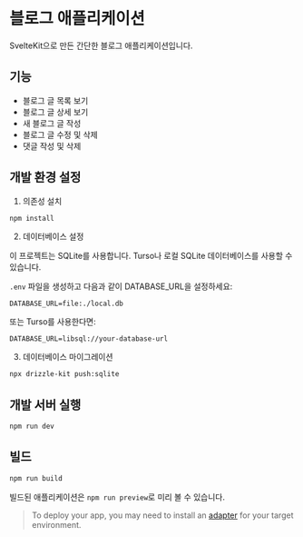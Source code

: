 # 블로그 애플리케이션

SvelteKit으로 만든 간단한 블로그 애플리케이션입니다.

## 기능

- 블로그 글 목록 보기
- 블로그 글 상세 보기
- 새 블로그 글 작성
- 블로그 글 수정 및 삭제
- 댓글 작성 및 삭제

## 개발 환경 설정

1. 의존성 설치

```bash
npm install
```

2. 데이터베이스 설정

이 프로젝트는 SQLite를 사용합니다. Turso나 로컬 SQLite 데이터베이스를 사용할 수 있습니다.

`.env` 파일을 생성하고 다음과 같이 DATABASE_URL을 설정하세요:

```
DATABASE_URL=file:./local.db
```

또는 Turso를 사용한다면:

```
DATABASE_URL=libsql://your-database-url
```

3. 데이터베이스 마이그레이션

```bash
npx drizzle-kit push:sqlite
```

## 개발 서버 실행

```bash
npm run dev
```

## 빌드

```bash
npm run build
```

빌드된 애플리케이션은 `npm run preview`로 미리 볼 수 있습니다.

> To deploy your app, you may need to install an [adapter](https://svelte.dev/docs/kit/adapters) for your target environment.
